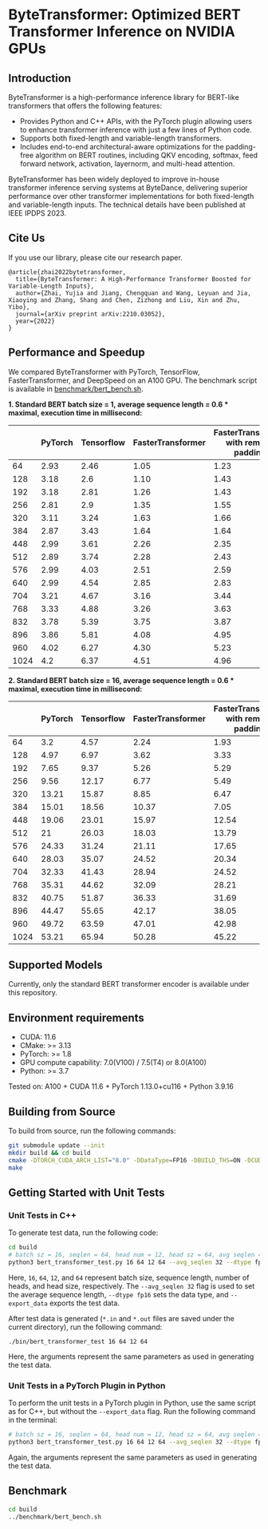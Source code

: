 # ByteTransformer: Optimized BERT Transformer Inference on NVIDIA GPUs

## Introduction

ByteTransformer is a high-performance inference library for BERT-like transformers that offers the following features:

* Provides Python and C++ APIs, with the PyTorch plugin allowing users to enhance transformer inference with just a few lines of Python code.
* Supports both fixed-length and variable-length transformers.
* Includes end-to-end architectural-aware optimizations for the padding-free algorithm on BERT routines, including QKV encoding, softmax, feed forward network, activation, layernorm, and multi-head attention.

ByteTransformer has been widely deployed to improve in-house transformer inference serving systems at ByteDance, delivering superior performance over other transformer implementations for both fixed-length and variable-length inputs. The technical details have been published at IEEE IPDPS 2023.

## Cite Us

If you use our library, please cite our research paper.

```
@article{zhai2022bytetransformer,
  title={ByteTransformer: A High-Performance Transformer Boosted for Variable-Length Inputs},
  author={Zhai, Yujia and Jiang, Chengquan and Wang, Leyuan and Jia, Xiaoying and Zhang, Shang and Chen, Zizhong and Liu, Xin and Zhu, Yibo},
  journal={arXiv preprint arXiv:2210.03052},
  year={2022}
}
```

## Performance and Speedup

We compared ByteTransformer with PyTorch, TensorFlow, FasterTransformer, and DeepSpeed on an A100 GPU. The benchmark script is available in [benchmark/bert_bench.sh](https://github.com/bytedance/ByteTransformer/blob/main/benchmark/bert_bench.sh).

**1. Standard BERT batch size = 1, average sequence length = 0.6 * maximal, execution time in millisecond:**

|      | PyTorch | Tensorflow | FasterTransformer | FasterTransformer with remove padding | DeepSpeed | ByteTransformer |
|------|-------------|----------------|-------------------|---------------------------------------|---------------------|-----------------|
| 64   | 2.93        | 2.46           | 1.05              | 1.23                                  | 1.17                | 0.90            |
| 128  | 3.18        | 2.6            | 1.10              | 1.43                                  | 1.28                | 0.97            |
| 192  | 3.18        | 2.81           | 1.26              | 1.43                                  | 1.40                | 1.36            |
| 256  | 2.81        | 2.9            | 1.35              | 1.55                                  | 1.51                | 1.43            |
| 320  | 3.11        | 3.24           | 1.63              | 1.66                                  | 1.84                | 1.69            |
| 384  | 2.87        | 3.43           | 1.64              | 1.64                                  | 1.95                | 1.72            |
| 448  | 2.99        | 3.61           | 2.26              | 2.35                                  | 2.23                | 1.86            |
| 512  | 2.89        | 3.74           | 2.28              | 2.43                                  | 2.37                | 2.00            |
| 576  | 2.99        | 4.03           | 2.51              | 2.59                                  | 2.70                | 2.19            |
| 640  | 2.99        | 4.54           | 2.85              | 2.83                                  | 3.17                | 2.23            |
| 704  | 3.21        | 4.67           | 3.16              | 3.44                                  | 3.32                | 2.47            |
| 768  | 3.33        | 4.88           | 3.26              | 3.63                                  | 3.46                | 2.51            |
| 832  | 3.78        | 5.39           | 3.75              | 3.87                                  | 3.97                | 2.80            |
| 896  | 3.86        | 5.81           | 4.08              | 4.95                                  | 4.37                | 2.86            |
| 960  | 4.02        | 6.27           | 4.30              | 5.23                                  | 4.66                | 3.12            |
| 1024 | 4.2         | 6.37           | 4.51              | 4.96                                  | 4.86                | 3.16            |


**2. Standard BERT batch size = 16, average sequence length = 0.6 * maximal, execution time in millisecond:**

|      | PyTorch | Tensorflow | FasterTransformer | FasterTransformer with remove padding | DeepSpeed | ByteTransformer |
|------|-------------|----------------|-------------------|---------------------------------------|---------------------|-----------------|
| 64   | 3.2         | 4.57           | 2.24              | 1.93                                  | 2.81                | 2.09            |
| 128  | 4.97        | 6.97           | 3.62              | 3.33                                  | 4.54                | 3.18            |
| 192  | 7.65        | 9.37           | 5.26              | 5.29                                  | 6.68                | 5.08            |
| 256  | 9.56        | 12.17          | 6.77              | 5.49                                  | 9.03                | 6.85            |
| 320  | 13.21       | 15.87          | 8.85              | 6.47                                  | 12.81               | 7.49            |
| 384  | 15.01       | 18.56          | 10.37             | 7.05                                  | 15.19               | 8.44            |
| 448  | 19.06       | 23.01          | 15.97             | 12.54                                 | 18.83               | 8.89            |
| 512  | 21          | 26.03          | 18.03             | 13.79                                 | 21.55               | 9.22            |
| 576  | 24.33       | 31.24          | 21.11             | 17.65                                 | 26.2                | 10.15           |
| 640  | 28.03       | 35.07          | 24.52             | 20.34                                 | 30.24               | 12.04           |
| 704  | 32.33       | 41.43          | 28.94             | 24.52                                 | 34.65               | 13.55           |
| 768  | 35.31       | 44.62          | 32.09             | 28.21                                 | 37.95               | 16.3            |
| 832  | 40.75       | 51.87          | 36.33             | 31.69                                 | 45.32               | 16.92           |
| 896  | 44.47       | 55.65          | 42.17             | 38.05                                 | 49.48               | 20.67           |
| 960  | 49.72       | 63.59          | 47.01             | 42.98                                 | 55.72               | 23.27           |
| 1024 | 53.21       | 65.94          | 50.28             | 45.22                                 | 59.96               | 24.70           |


## Supported Models

Currently, only the standard BERT transformer encoder is available under this repository.

## Environment requirements
* CUDA: 11.6
* CMake: >= 3.13
* PyTorch: >= 1.8
* GPU compute capability: 7.0(V100) / 7.5(T4) or 8.0(A100)
* Python: >= 3.7

Tested on: A100 + CUDA 11.6 + PyTorch 1.13.0+cu116 + Python 3.9.16

## Building from Source
To build from source, run the following commands:
```bash
git submodule update --init
mkdir build && cd build
cmake -DTORCH_CUDA_ARCH_LIST="8.0" -DDataType=FP16 -DBUILD_THS=ON -DCUDAARCHS="80" ..
make
```

## Getting Started with Unit Tests
### Unit Tests in C++
To generate test data, run the following code:
```bash
cd build
# batch sz = 16, seqlen = 64, head num = 12, head sz = 64, avg seqlen = 32
python3 bert_transformer_test.py 16 64 12 64 --avg_seqlen 32 --dtype fp16 --export_data
```

Here, `16`, `64`, `12`, and `64` represent batch size, sequence length, number of heads, and head size, respectively. The `--avg_seqlen 32` flag is used to set the average sequence length, `--dtype fp16` sets the data type, and `--export_data` exports the test data.


After test data is generated (`*.in` and `*.out` files are saved under the current directory), run the following command:

```
./bin/bert_transformer_test 16 64 12 64
```

Here, the arguments represent the same parameters as used in generating the test data.

### Unit Tests in a PyTorch Plugin in Python

To perform the unit tests in a PyTorch plugin in Python, use the same script as for C++, but without the `--export_data` flag. Run the following command in the terminal:

```bash
# batch sz = 16, seqlen = 64, head num = 12, head sz = 64, avg seqlen = 32
python3 bert_transformer_test.py 16 64 12 64 --avg_seqlen 32 --dtype fp16
```

Again, the arguments represent the same parameters as used in generating the test data.

## Benchmark
```bash
cd build
../benchmark/bert_bench.sh
```
